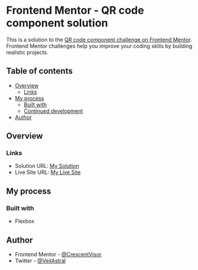 # Frontend Mentor - QR code component solution

This is a solution to the [QR code component challenge on Frontend Mentor](https://www.frontendmentor.io/challenges/qr-code-component-iux_sIO_H). Frontend Mentor challenges help you improve your coding skills by building realistic projects. 

## Table of contents

- [Overview](#overview)
  - [Links](#links)
- [My process](#my-process)
  - [Built with](#built-with)
  - [Continued development](#continued-development)
- [Author](#author)

## Overview

### Links

- Solution URL: [My Solution](https://github.com/CrescentVisor/qr-code-component)
- Live Site URL: [My Live Site](https://crescentvisor.github.io/qr-code-component/)

## My process

### Built with

- Flexbox

## Author

- Frontend Mentor - [@CrescentVisor](https://www.frontendmentor.io/profile/CrescentVisor)
- Twitter - [@VeilAstral](https://www.twitter.com/VeilAstral)

